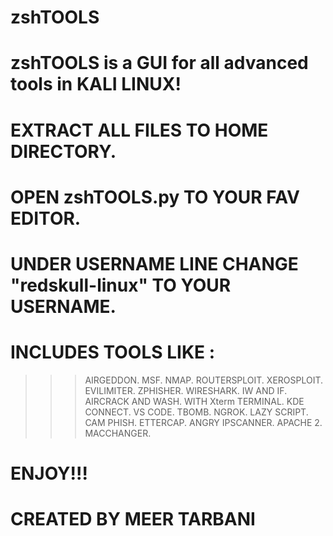 # zshTOOLS
# zshTOOLS is a GUI for all advanced tools in KALI LINUX!

# EXTRACT ALL FILES TO HOME DIRECTORY.

# OPEN zshTOOLS.py TO YOUR FAV EDITOR.

# UNDER USERNAME LINE CHANGE "redskull-linux" TO YOUR USERNAME.

# INCLUDES TOOLS LIKE : 
>>> AIRGEDDON.
>>> MSF.
>>> NMAP.
>>> ROUTERSPLOIT.
>>> XEROSPLOIT.
>>> EVILIMITER.
>>> ZPHISHER.
>>> WIRESHARK.
>>> IW AND IF.
>>> AIRCRACK AND WASH.
>>> WITH Xterm TERMINAL.
>>> KDE CONNECT.
>>> VS CODE.
>>> TBOMB.
>>> NGROK.
>>> LAZY SCRIPT.
>>> CAM PHISH.
>>> ETTERCAP.
>>> ANGRY IPSCANNER.
>>> APACHE 2.
>>> MACCHANGER.

# ENJOY!!!
# CREATED BY MEER TARBANI

